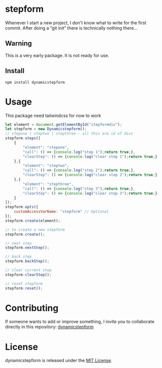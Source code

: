 # stepform

Whenever I start a new project, I don't know what to write for the first commit. After doing a “git init” there is technically nothing there...

## Warning
This is a very early package. It is not ready for use.

## Install

```npm
npm install dynamicstepform
```

# Usage
This package need tailwindcss for now to work

```javascript
let element = document.getElementById("stepformdiv");
let stepform = new Dynamicstepform();
// stepone | steptwo | stepthree - all this are id of divs
stepform.steps([
    {
        "element": "stepone", 
        "call": () => {console.log("step 1");return true;}, 
        "clearStep": () => {console.log("clear step 1");return true;}
    },{
        "element": "steptwo", 
        "call": () => {console.log("step 2");return true;}, 
        "clearStep": () => {console.log("clear step 2");return true;}
    },{
        "element": "stepthree", 
        "call": () => {console.log("step 3");return true;}, 
        "clearStep": () => {console.log("clear step 3");return true;}
    }
]);
stepform.opts({
    customAccessVarName: "stepform" // Optional
});
stepform.create(element);
```

```javascript
// to create a new stepform
stepform.create();

// next step
stepform.nextStep();

// back step
stepform.backStep();

// clear current step
stepform.clearStep();

// reset stepform
stepform.reset();
```

# Contributing
If someone wants to add or improve something, I invite you to collaborate directly in this repository: [dynamicstepform](https://github.com/fairstyle/dynamicstepform)

# License
dynamicstepform is released under the [MIT License](https://opensource.org/licenses/MIT).